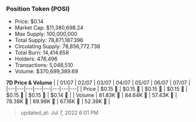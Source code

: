 
  ### Position Token (POSI)
  - Price: $0.14
  - Market Cap: $11,380,698.24
  - Max Supply: 100,000,000
  - Total Supply: 78,871,187.396
  - Circulating Supply: 78,856,772.738
  - Total Burn: 14,414.658
  - Holders: 478,496
  - Transactions: 5,048,510
  - Volume: $370,699,389.69

  **7D Price & Volume**
  | | 01&#x2F;07 | 02&#x2F;07 | 03&#x2F;07 | 04&#x2F;07 | 05&#x2F;07 | 06&#x2F;07 | 07&#x2F;07 |
  |---|---|---|---|---|---|---|---|
  | Price | $0.15 🔻 | $0.15 🔻 | $0.15 🔻 | $0.15 🔻 | $0.15 🔻 | $0.15 🚀 | $0.14 🔻 |
  | Volume | 81.83K 🔻 | 84.64K 🚀 | 57.43K 🔻 | 78.38K 🚀 | 69.98K 🔻 | 67.16K 🔻 | 52.39K 🔻 |

  > updated_at: Jul 7, 2022 6:01 PM
